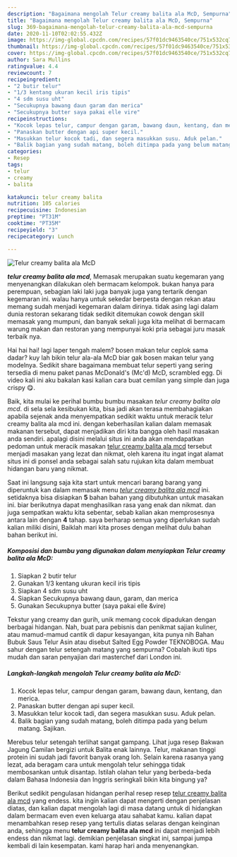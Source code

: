```yaml
---
description: "Bagaimana mengolah Telur creamy balita ala McD, Sempurna"
title: "Bagaimana mengolah Telur creamy balita ala McD, Sempurna"
slug: 369-bagaimana-mengolah-telur-creamy-balita-ala-mcd-sempurna
date: 2020-11-10T02:02:55.432Z
image: https://img-global.cpcdn.com/recipes/57f01dc9463540ce/751x532cq70/telur-creamy-balita-ala-mcd-foto-resep-utama.jpg
thumbnail: https://img-global.cpcdn.com/recipes/57f01dc9463540ce/751x532cq70/telur-creamy-balita-ala-mcd-foto-resep-utama.jpg
cover: https://img-global.cpcdn.com/recipes/57f01dc9463540ce/751x532cq70/telur-creamy-balita-ala-mcd-foto-resep-utama.jpg
author: Sara Mullins
ratingvalue: 4.4
reviewcount: 7
recipeingredient:
- "2 butir telur"
- "1/3 kentang ukuran kecil iris tipis"
- "4 sdm susu uht"
- "Secukupnya bawang daun garam dan merica"
- "Secukupnya butter saya pakai elle vire"
recipeinstructions:
- "Kocok lepas telur, campur dengan garam, bawang daun, kentang, dan merica."
- "Panaskan butter dengan api super kecil."
- "Masukkan telur kocok tadi, dan segera masukkan susu. Aduk pelan."
- "Balik bagian yang sudah matang, boleh ditimpa pada yang belum matang. Sajikan."
categories:
- Resep
tags:
- telur
- creamy
- balita

katakunci: telur creamy balita 
nutrition: 105 calories
recipecuisine: Indonesian
preptime: "PT31M"
cooktime: "PT35M"
recipeyield: "3"
recipecategory: Lunch

---
```



![Telur creamy balita ala McD](https://img-global.cpcdn.com/recipes/57f01dc9463540ce/751x532cq70/telur-creamy-balita-ala-mcd-foto-resep-utama.jpg)

<b><i>telur creamy balita ala mcd</i></b>, Memasak merupakan suatu kegemaran yang menyenangkan dilakukan oleh bermacam kelompok. bukan hanya para perempuan, sebagian laki laki juga banyak juga yang tertarik dengan kegemaran ini. walau hanya untuk sekedar berpesta dengan rekan atau memang sudah menjadi kegemaran dalam dirinya. tidak asing lagi dalam dunia restoran sekarang tidak sedikit ditemukan cowok dengan skill memasak yang mumpuni, dan banyak sekali juga kita melihat di bermacam warung makan dan restoran yang mempunyai koki pria sebagai juru masak terbaik nya.

Hai hai hai! lagi laper tengah malem? bosen makan telur ceplok sama dadar? kuy lah bikin telur ala-ala McD biar gak bosen makan telur yang modelnya. Sedikit share bagaimana membuat telur seperti yang sering tersedia di menu paket panas McDonald&#39;s (Mc&#39;d) McD, scrambled egg. Di video kali ini aku bakalan kasi kalian cara buat cemilan yang simple dan juga crispy 😋.

Baik, kita mulai ke perihal bumbu bumbu masakan <i>telur creamy balita ala mcd</i>. di sela sela kesibukan kita, bisa jadi akan terasa membahagiakan apabila sejenak anda menyempatkan sedikit waktu untuk meracik telur creamy balita ala mcd ini. dengan keberhasilan kalian dalam memasak makanan tersebut, dapat menjadikan diri kita bangga oleh hasil masakan anda sendiri. apalagi disini melalui situs ini anda akan mendapatkan pedoman untuk meracik masakan <u>telur creamy balita ala mcd</u> tersebut menjadi masakan yang lezat dan nikmat, oleh karena itu ingat ingat alamat situs ini di ponsel anda sebagai salah satu rujukan kita dalam membuat hidangan baru yang nikmat.


Saat ini langsung saja kita start untuk mencari barang barang yang diperuntuk kan dalam memasak menu <u><i>telur creamy balita ala mcd</i></u> ini. setidaknya bisa disiapkan <b>5</b> bahan bahan yang dibutuhkan untuk masakan ini. biar berikutnya dapat menghasilkan rasa yang enak dan nikmat. dan juga sempatkan waktu kita sebentar, sebab kalian akan memprosesnya antara lain dengan <b>4</b> tahap. saya berharap semua yang diperlukan sudah kalian miliki disini, Baiklah mari kita proses dengan melihat dulu bahan bahan berikut ini.

<!--inarticleads1-->

##### Komposisi dan bumbu yang digunakan dalam menyiapkan Telur creamy balita ala McD:

1. Siapkan 2 butir telur
1. Gunakan 1/3 kentang ukuran kecil iris tipis
1. Siapkan 4 sdm susu uht
1. Siapkan Secukupnya bawang daun, garam, dan merica
1. Gunakan Secukupnya butter (saya pakai elle &amp;vire)


Tekstur yang creamy dan gurih, unik memang cocok dipadukan dengan berbagai hidangan. Nah, buat para pebisnis dan penikmat sajian kuliner, atau mamud-mamud cantik di dapur kesayangan, kita punya nih Bahan Bubuk Saus Telur Asin atau disebut Salted Egg Powder TEKNOBOGA. Mau sahur dengan telur setengah matang yang sempurna? Cobalah ikuti tips mudah dan saran penyajian dari masterchef dari London ini. 

<!--inarticleads2-->

##### Langkah-langkah mengolah Telur creamy balita ala McD:

1. Kocok lepas telur, campur dengan garam, bawang daun, kentang, dan merica.
1. Panaskan butter dengan api super kecil.
1. Masukkan telur kocok tadi, dan segera masukkan susu. Aduk pelan.
1. Balik bagian yang sudah matang, boleh ditimpa pada yang belum matang. Sajikan.


Merebus telur setengah terlihat sangat gampang. Lihat juga resep Bakwan Jagung Camilan bergizi untuk Balita enak lainnya. Telur, makanan tinggi protein ini sudah jadi favorit banyak orang loh. Selain karena rasanya yang lezat, ada beragam cara untuk mengolah telur sehingga tidak membosankan untuk disantap. Istilah olahan telur yang berbeda-beda dalam Bahasa Indonesia dan Inggris seringkali bikin kita bingung ya? 

Berikut sedikit pengulasan hidangan perihal resep resep <u>telur creamy balita ala mcd</u> yang endess. kita ingin kalian dapat mengerti dengan penjelasan diatas, dan kalian dapat mengolah lagi di masa datang untuk di hidangkan dalam bermacam even even keluarga atau sahabat kamu. kalian dapat menambahkan resep resep yang tertulis diatas selaras dengan keinginan anda, sehingga menu <b>telur creamy balita ala mcd</b> ini dapat menjadi lebih endess dan nikmat lagi. demikian penjelasan singkat ini, sampai jumpa kembali di lain kesempatan. kami harap hari anda menyenangkan.
